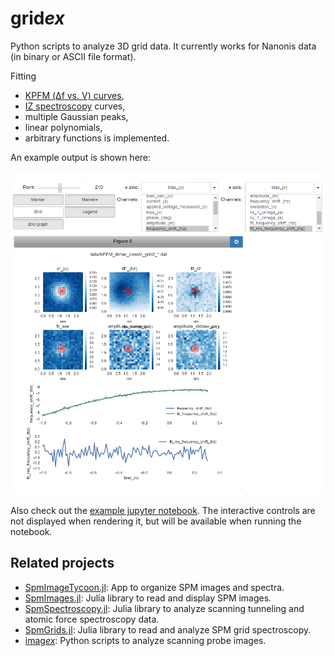 # grid*ex*

Python scripts to analyze 3D grid data. It currently works for Nanonis data (in binary or ASCII file format).

Fitting
- [KPFM (Δf vs. V) curves](https://www.nature.com/articles/nnano.2012.20),
- [IZ spectroscopy](https://journals.aps.org/prb/abstract/10.1103/PhysRevB.92.235443) curves,
- multiple Gaussian peaks,
- linear polynomials,
- arbitrary functions
is implemented.

An example output is shown here:

![interactive output example](gridex_example_KPFM.png)

Also check out the [example jupyter notebook](https://github.com/alexriss/gridex/blob/master/gridex_ipython_example.ipynb). The interactive controls are not displayed when rendering it, but will be available when running the notebook.

## Related projects

- [SpmImageTycoon.jl](https://github.com/alexriss/SpmImageTycoon.jl): App to organize SPM images and spectra.
- [SpmImages.jl](https://github.com/alexriss/SpmImages.jl): Julia library to read and display SPM images.
- [SpmSpectroscopy.jl](https://github.com/alexriss/SpmSpectroscopy.jl): Julia library to analyze scanning tunneling and atomic force spectroscopy data.
- [SpmGrids.jl](https://github.com/alexriss/SpmGrids.jl): Julia library to read and analyze SPM grid spectroscopy.
- [imag*ex*](https://github.com/alexriss/imagex): Python scripts to analyze scanning probe images.

